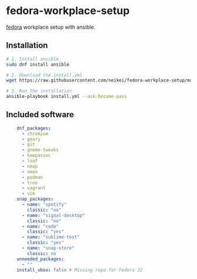 # fedora-workplace-setup

[fedora](https://getfedora.org/) workplace setup with ansible.

## Installation

```bash
# 1. Install ansible
sudo dnf install ansible

# 2. Download the install.yml
wget https://raw.githubusercontent.com/neikei/fedora-workplace-setup/master/install.yml

# 3. Run the installation
ansible-playbook install.yml --ask-become-pass
```

## Included software

```yaml
    dnf_packages:
      - chromium
      - geary
      - git
      - gnome-tweaks
      - keepassxc
      - lsof
      - nmap
      - nmon
      - podman
      - tree
      - vagrant
      - vim
    snap_packages:
      - name: "spotify"
        classic: "no"
      - name: "signal-desktop"
        classic: "no"
      - name: "code"
        classic: "yes"
      - name: "sublime-text"
        classic: "yes"
      - name: "snap-store"
        classic: no
    unneeded_packages:
      - ""
    install_vbox: false # Missing repo for Fedora 32
```
